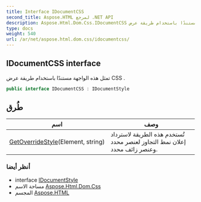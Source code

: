 ```yaml
---
title: Interface IDocumentCSS
second_title: Aspose.HTML لمرجع .NET API
description: Aspose.Html.Dom.Css.IDocumentCSS واجهه المستخدم. تمثل هذه الواجهة مستندًا باستخدام طريقة عرض CSS .
type: docs
weight: 540
url: /ar/net/aspose.html.dom.css/idocumentcss/
---
```

## IDocumentCSS interface

تمثل هذه الواجهة مستندًا باستخدام طريقة عرض CSS .

```csharp
public interface IDocumentCSS : IDocumentStyle
```

## طُرق

| اسم | وصف |
| --- | --- |
| [GetOverrideStyle](../../aspose.html.dom.css/idocumentcss/getoverridestyle/)(Element, string) | تُستخدم هذه الطريقة لاسترداد إعلان نمط التجاوز لعنصر محدد وعنصر زائف محدد. |

### أنظر أيضا

* interface [IDocumentStyle](../idocumentstyle/)
* مساحة الاسم [Aspose.Html.Dom.Css](../../aspose.html.dom.css/)
* المجسم [Aspose.HTML](../../)


